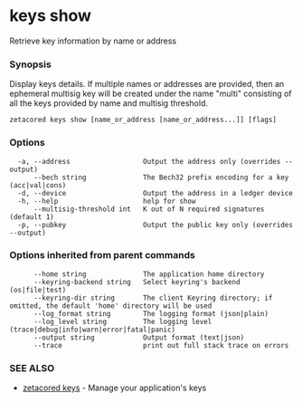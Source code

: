 # keys show

Retrieve key information by name or address

### Synopsis

Display keys details. If multiple names or addresses are provided,
then an ephemeral multisig key will be created under the name "multi"
consisting of all the keys provided by name and multisig threshold.

```
zetacored keys show [name_or_address [name_or_address...]] [flags]
```

### Options

```
  -a, --address                  Output the address only (overrides --output)
      --bech string              The Bech32 prefix encoding for a key (acc|val|cons) 
  -d, --device                   Output the address in a ledger device
  -h, --help                     help for show
      --multisig-threshold int   K out of N required signatures (default 1)
  -p, --pubkey                   Output the public key only (overrides --output)
```

### Options inherited from parent commands

```
      --home string              The application home directory 
      --keyring-backend string   Select keyring's backend (os|file|test) 
      --keyring-dir string       The client Keyring directory; if omitted, the default 'home' directory will be used
      --log_format string        The logging format (json|plain) 
      --log_level string         The logging level (trace|debug|info|warn|error|fatal|panic) 
      --output string            Output format (text|json) 
      --trace                    print out full stack trace on errors
```

### SEE ALSO

* [zetacored keys](zetacored_keys.md)	 - Manage your application's keys

